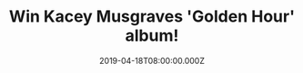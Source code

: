 ---
campaign-uuid: "c-4464e8f0-f4a5-479e-a439-ed7448cb0303"
type: "Competition"
category: "Music"
date: "2019-04-18T08:00:00.000Z"
end-date: "2019-05-18T22:59:00.000Z"
disable-form: false
is_promoted: false
has_entry_page: true
title: "Win Kacey Musgraves 'Golden Hour' album!"
competition-description: "<p>The brand new cd from the winner of Album of the Year\
  \ at The Grammys 2019 is finally here and we are giving away a copy for you. Country\
  \ superstar Kacey Musgraves fourth album Golden Hour, see's her follow her heart\
  \ which meant trying out new styles as well as writing some of the most honest and\
  \ genuine tunes of her career.</p>\n<p>Click below for a chance to win.</p>\n"
hero-header: "Win Kacey Musgraves 'Golden Hour' album!"
terms-confirmation: "N/A"
banner-img: "https://assets.expresslyapp.com/asset-f21507cb-ae1f-4520-b943-c0cccbd4a7fd.jpg"
logo-left-href: "http://club.expressly.io"
logo-left-image: "https://assets.expresslyapp.com/asset-13241df2-f3cf-468b-b0e4-a5c4d30d7b65.jpg"
logo-left-title: "Expressly Club"
bg-image-hero: "https://assets.expresslyapp.com/asset-f9295ed1-97c4-4dc1-aab4-e22654aaf1a7.jpg"
bg-image-first: "https://assets.expresslyapp.com/asset-7cb976d2-c42d-4b2b-b4a2-3168981efbc5.jpg"
section1-content: "<p>While she’s often celebrated for her clever wordplay and witty\
  \ turns of phrase about small-town life, Musgraves says she avoided wrapping every\
  \ lyric 'up in a little bow' in favour of more direct, reflective songwriting.</p>\n\
  <p>In addition to reuniting with previous collaborators such as Luke Laird, Shane\
  \ McAnally, and Natalie Hemby, Musgraves sought out pals Ian Fitchuk and the Silver\
  \ Seas’ Daniel Tashian as her primary co-producers and co-writers.</p>\n<p>Enter\
  \ below for a chance to win Musgraves new album now and it could be coming home\
  \ with you.</p>\n"
entry-title: "Win Kacey Musgraves 'Golden Hour' album!"
entry-content: "<p>Enter the draw to win Kacey Musgraves 'Golden Hour' album by entering\
  \ below before 23:59 on 18th of May 2019.</p>\n"
has-winner: false
prize-description: "Kacey Musgraves 'Golden Hour' album."
country-restrictions:
- "GB"
---